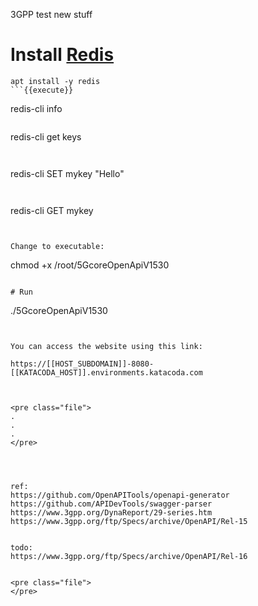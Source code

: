 3GPP test new stuff


# Install [Redis](https://redis.io/)
```
apt install -y redis
```{{execute}}

```
redis-cli info
```{{execute}}

```
redis-cli get keys
```{{execute}}


```
redis-cli SET mykey "Hello"
```{{execute}}


```
redis-cli GET mykey
```{{execute}}


Change to executable:
```
chmod +x /root/5GcoreOpenApiV1530 
```{{execute}}

# Run
```
./5GcoreOpenApiV1530 
```{{execute}}


You can access the website using this link:

https://[[HOST_SUBDOMAIN]]-8080-[[KATACODA_HOST]].environments.katacoda.com



<pre class="file">
.
.
.
</pre>




ref:
https://github.com/OpenAPITools/openapi-generator
https://github.com/APIDevTools/swagger-parser
https://www.3gpp.org/DynaReport/29-series.htm
https://www.3gpp.org/ftp/Specs/archive/OpenAPI/Rel-15


todo:
https://www.3gpp.org/ftp/Specs/archive/OpenAPI/Rel-16


<pre class="file">
</pre>
